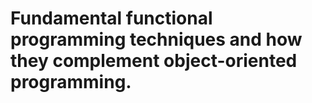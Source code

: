 # Fundamental functional programming techniques and how they complement object-oriented programming.